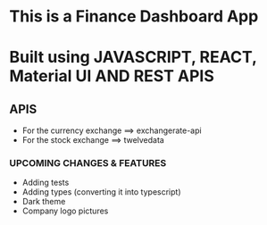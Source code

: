 # This is a Finance Dashboard App

# Built using JAVASCRIPT, REACT, Material UI AND REST APIS

## APIS

- For the currency exchange ==> exchangerate-api
- For the stock exchange ==> twelvedata

### UPCOMING CHANGES & FEATURES

- Adding tests
- Adding types (converting it into typescript)
- Dark theme
- Company logo pictures
